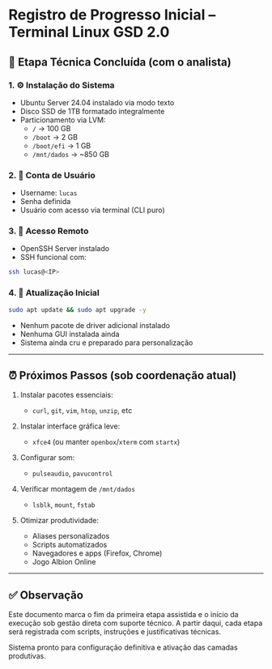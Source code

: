 # Registro de Progresso Inicial – Terminal Linux GSD 2.0

## 📅 Etapa Técnica Concluída (com o analista)

### 1. ⚙️ Instalação do Sistema
- Ubuntu Server 24.04 instalado via modo texto
- Disco SSD de 1TB formatado integralmente
- Particionamento via LVM:
  - `/` → 100 GB
  - `/boot` → 2 GB
  - `/boot/efi` → 1 GB
  - `/mnt/dados` → ~850 GB

### 2. 🔑 Conta de Usuário
- Username: `lucas`
- Senha definida
- Usuário com acesso via terminal (CLI puro)

### 3. 🚪 Acesso Remoto
- OpenSSH Server instalado
- SSH funcional com:
```bash
ssh lucas@<IP>
```

### 4. 🔄 Atualização Inicial
```bash
sudo apt update && sudo apt upgrade -y
```
- Nenhum pacote de driver adicional instalado
- Nenhuma GUI instalada ainda
- Sistema ainda cru e preparado para personalização

---

## ⏰ Próximos Passos (sob coordenação atual)

1. Instalar pacotes essenciais:
   - `curl`, `git`, `vim`, `htop`, `unzip`, etc

2. Instalar interface gráfica leve:
   - `xfce4` (ou manter `openbox`/`xterm` com `startx`)

3. Configurar som:
   - `pulseaudio`, `pavucontrol`

4. Verificar montagem de `/mnt/dados`
   - `lsblk`, `mount`, `fstab`

5. Otimizar produtividade:
   - Aliases personalizados
   - Scripts automatizados
   - Navegadores e apps (Firefox, Chrome)
   - Jogo Albion Online

---

## ✅ Observação
Este documento marca o fim da primeira etapa assistida e o início da execução sob gestão direta com suporte técnico. A partir daqui, cada etapa será registrada com scripts, instruções e justificativas técnicas.

Sistema pronto para configuração definitiva e ativação das camadas produtivas.
